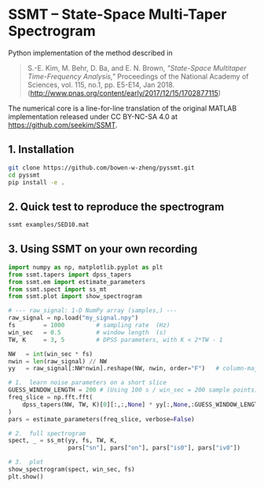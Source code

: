 # SSMT – State-Space Multi-Taper Spectrogram
Python implementation of the method described in  
> S.-E. Kim, M. Behr, D. Ba, and E. N. Brown, *"State-Space Multitaper Time-Frequency Analysis,"* Proceedings of the National Academy of Sciences, vol. 115, no.1, pp. E5-E14, Jan 2018. (http://www.pnas.org/content/early/2017/12/15/1702877115) 

The numerical core is a line-for-line translation of the original MATLAB implementation released under CC BY-NC-SA 4.0 at <https://github.com/seekim/SSMT>.


## 1. Installation

```bash
git clone https://github.com/bowen-w-zheng/pyssmt.git
cd pyssmt
pip install -e .
```

## 2. Quick test to reproduce the spectrogram
```bash
ssmt examples/SED10.mat
```

## 3. Using SSMT on your own recording
```python
import numpy as np, matplotlib.pyplot as plt
from ssmt.tapers import dpss_tapers
from ssmt.em import estimate_parameters
from ssmt.spect import ss_mt
from ssmt.plot import show_spectrogram

# --- raw_signal: 1-D NumPy array (samples,) ---
raw_signal = np.load("my_signal.npy")
fs        = 1000         # sampling rate  (Hz)
win_sec   = 0.5          # window length  (s)
TW, K     = 3, 5         # DPSS parameters, with K < 2*TW - 1

NW   = int(win_sec * fs)
nwin = len(raw_signal) // NW
yy   = raw_signal[:NW*nwin].reshape(NW, nwin, order="F")   # column-major

# 1.  learn noise parameters on a short slice
GUESS_WINDOW_LENGTH = 200 # (Using 100 s / win_sec = 200 sample points)
freq_slice = np.fft.fft(
    dpss_tapers(NW, TW, K)[0][:,:,None] * yy[:,None,:GUESS_WINDOW_LENGTH], axis=0
)
pars = estimate_parameters(freq_slice, verbose=False)

# 2.  full spectrogram
spect, _ = ss_mt(yy, fs, TW, K,
                 pars["sn"], pars["on"], pars["is0"], pars["iv0"])

# 3.  plot
show_spectrogram(spect, win_sec, fs)
plt.show()
```
